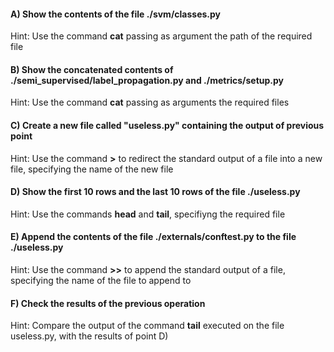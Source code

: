 #### A) Show the contents of the file ./svm/classes.py

Hint: Use the command **cat** passing as argument the path of the required file

#### B) Show the concatenated contents of ./semi_supervised/label_propagation.py and ./metrics/setup.py

Hint: Use the command **cat** passing as arguments the required files

#### C) Create a new file called "useless.py" containing the output of previous point

Hint: Use the command **>** to redirect the standard output of a file into a new file, specifying the name of the new file

#### D) Show the first 10 rows and the last 10 rows of the file ./useless.py

Hint: Use the commands **head** and **tail**, specifiyng the required file

#### E) Append the contents of the file ./externals/conftest.py to the file ./useless.py

Hint: Use the command **>>** to append the standard output of a file, specifying the name of the file to append to

#### F) Check the results of the previous operation

Hint: Compare the output of the command **tail** executed on the file useless.py, with the results of point D)
